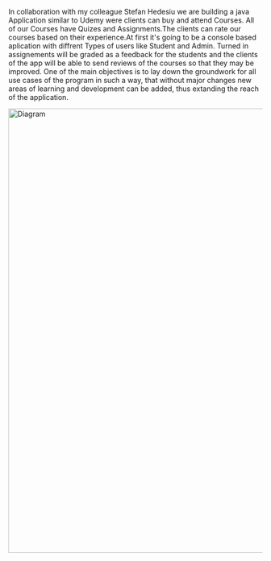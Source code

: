 In collaboration with my colleague Stefan Hedesiu we are building a java Application similar to Udemy were clients can buy and attend Courses. All of our Courses have Quizes and Assignments.The clients can rate our courses based on their experience.At first it's going to be a console based aplication with diffrent Types of users like Student and Admin.
Turned in assignements will be graded as a feedback for the students and the clients of the app will be able to send reviews of the courses so that they may be improved. 
One of the main objectives is to lay down the groundwork for all use cases of the program in such a way, that without major changes new areas of learning and development can be added, thus extanding the reach of the application.


<img width="882" alt="Diagram" src="https://github.com/user-attachments/assets/c26cda84-13f2-490d-88bc-47f842395dbb">
